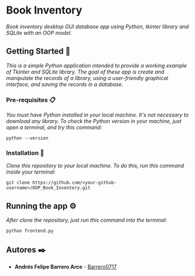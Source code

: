 # Book Inventory 
_Book inventory desktop GUI database app using Python, tkinter library and SQLite with an OOP model._

## Getting Started  🚀

_This is a simple Python application intended to provide a working example of Tkinter and SQLite library. The goal of these app is create and manipulate the records of a library, using a user-friendly graphical interface, and saving the records in a database._

### Pre-requisites  📋

_You must have Python installed in your local machine. It's not necessary to download any library. To check the Python version in your machine, just open a terminal, and try this command:_

```
python --version
```

### Installation  🔧

_Clone this repository to your local machine. To do this, run this command inside your terminal:_

```
git clone https://github.com/<your-github-username>/OOP_Book_Inventory.git
```

## Running the app ⚙️

_After clone the repository, just run this command into the terminal:_

```
python frontend.py
```

## Autores ✒️

* **Andrés Felipe Barrero Arce** - [Barrero0717](https://github.com/barrero0717)




